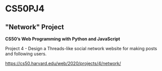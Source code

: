 # CS50PJ4
## "Network" Project

**CS50’s Web Programming with Python and JavaScript**

Project 4 - Design a Threads-like social network website for making posts and following users.

https://cs50.harvard.edu/web/2020/projects/4/network/
